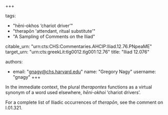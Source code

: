 +++

tags:
- "hēni-okhos ‘chariot driver’"
- "therapōn &#39;attendant, ritual substitute&#39;"
- "A Sampling of Comments on the Iliad"

citable_urn: "urn:cts:CHS:Commentaries.AHCIP:Iliad.12.76.PNpeaME"
target_urn: "urn:cts:greekLit:tlg0012.tlg001:12.76"
title: "Iliad 12.076"

authors:
- email: "gnagy@chs.harvard.edu"
  name: "Gregory Nagy"
  username: "gnagy"
+++

<p>In the immediate context, the plural <em>therapontes</em> functions as a virtual synonym of a word used elsewhere, <em>hēni-okhoi</em> ‘chariot drivers’.</p><p>For a complete list of Iliadic occurrences of <em>therapōn</em>, see the comment on I.01.321.</p>